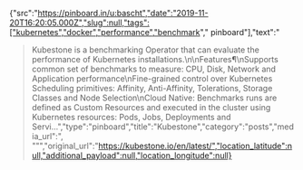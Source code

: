 {"src":"https://pinboard.in/u:bascht","date":"2019-11-20T16:20:05.000Z","slug":null,"tags":["kubernetes","docker","performance","benchmark"," pinboard"],"text":"<blockquote>Kubestone is a benchmarking Operator that can evaluate the performance of Kubernetes installations.\n\nFeatures¶\nSupports common set of benchmarks to measure: CPU, Disk, Network and Application performance\nFine-grained control over Kubernetes Scheduling primitives: Affinity, Anti-Affinity, Tolerations, Storage Classes and Node Selection\nCloud Native: Benchmarks runs are defined as Custom Resources and executed in the cluster using Kubernetes resources: Pods, Jobs, Deployments and Servi...","type":"pinboard","title":"Kubestone","category":"posts","media_url":", \"\"","original_url":"https://kubestone.io/en/latest/","location_latitude":null,"additional_payload":null,"location_longitude":null}
